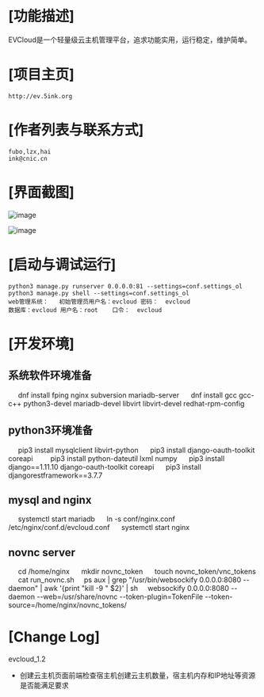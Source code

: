 # [功能描述]
EVCloud是一个轻量级云主机管理平台，追求功能实用，运行稳定，维护简单。
# [项目主页]
    http://ev.5ink.org
# [作者列表与联系方式]
    fubo,lzx,hai
    ink@cnic.cn
# [界面截图]
![image](https://github.com/bobff/ev-cloud/raw/master/static/images/page1.png)

![image](https://github.com/bobff/ev-cloud/raw/master/static/images/page2.png)

# [启动与调试运行]
    python3 manage.py runserver 0.0.0.0:81 --settings=conf.settings_ol
    python3 manage.py shell --settings=conf.settings_ol
    web管理系统：   初始管理员用户名：evcloud 密码：  evcloud
    数据库：evcloud 用户名：root    口令：  evcloud

# [开发环境]
## 系统软件环境准备
     dnf install fping nginx subversion mariadb-server
     dnf install gcc gcc-c++ python3-devel mariadb-devel libvirt libvirt-devel redhat-rpm-config 
## python3环境准备
     pip3 install mysqlclient libvirt-python
     pip3 install django-oauth-toolkit coreapi    
     pip3 install python-dateutil lxml numpy
     pip3 install django==1.11.10 django-oauth-toolkit coreapi 
     pip3 install djangorestframework==3.7.7

## mysql and nginx
     systemctl start mariadb
     ln -s conf/nginx.conf /etc/nginx/conf.d/evcloud.conf
     systemctl start nginx

## novnc server
     cd /home/nginx
     mkdir novnc_token
     touch novnc_token/vnc_tokens
     cat run_novnc.sh 
     ps aux | grep "/usr/bin/websockify 0.0.0.0:8080 --daemon" | awk '{print "kill -9 " $2}' | sh
     websockify 0.0.0.0:8080 --daemon --web=/usr/share/novnc --token-plugin=TokenFile --token-source=/home/nginx/novnc_tokens/

# [Change Log]

evcloud_1.2

* 创建云主机页面前端检查宿主机创建云主机数量，宿主机内存和IP地址等资源是否能满足要求
